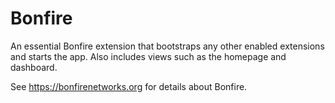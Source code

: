 # Bonfire 

An essential Bonfire extension that bootstraps any other enabled extensions and starts the app. Also includes views such as the homepage and dashboard.

See https://bonfirenetworks.org for details about Bonfire.

